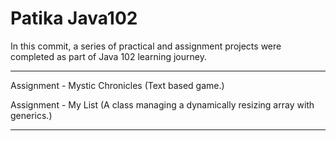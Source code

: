# Patika Java102

In this commit, a series of practical and assignment projects were completed as part of Java 102 learning journey.

----------------------------------------------------

Assignment - Mystic Chronicles (Text based game.)

Assignment - My List (A class  managing a dynamically resizing array with generics.)




----------------------------------------------------


